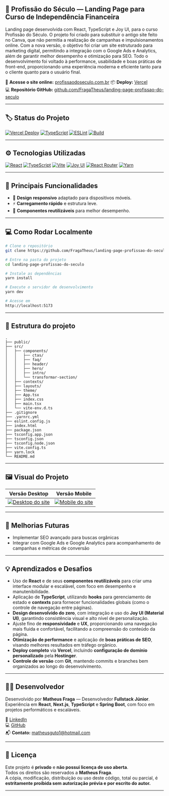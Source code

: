 ## 🚀 Profissão do Século — Landing Page para Curso de Independência Financeira

Landing page desenvolvida com React, TypeScript e Joy UI, para o curso Profissão do Século.
O projeto foi criado para substituir o antigo site feito no Canva, que não permitia a realização de campanhas e impulsionamentos online. Com a nova versão, o objetivo foi criar um site estruturado para marketing digital, permitindo a integração com o Google Ads e Analytics, além de garantir melhor desempenho e otimização para SEO.
Todo o desenvolvimento foi voltado à performance, usabilidade e boas práticas de front-end, proporcionando uma experiência moderna e eficiente tanto para o cliente quanto para o usuário final.

🔗 **Acesse o site online:** [profissaodoseculo.com.br](https://www.profissaodoseculo.com.br/)
📦 **Deploy:** [Vercel](https://vercel.com)  
💻 **Repositório GitHub:** [github.com/FragaTheus/landing-page-profissao-do-seculo](https://github.com/FragaTheus/landing-page-profissao-do-seculo)

---

## 🏷️ Status do Projeto

[![Vercel Deploy](https://img.shields.io/badge/Vercel-Deploy-brightgreen?style=for-the-badge&logo=vercel&logoColor=white)](https://vercel.com)
[![TypeScript](https://img.shields.io/badge/TypeScript-3178C6?style=for-the-badge&logo=typescript&logoColor=white)](https://www.typescriptlang.org/)
[![ESLint](https://img.shields.io/badge/ESLint-4B32C3?style=for-the-badge&logo=eslint&logoColor=white)](https://eslint.org/)
[![Build](https://img.shields.io/badge/Build-Passing-brightgreen?style=for-the-badge)](https://github.com/FragaTheus/landing-page-profissao-do-seculo/actions)

---

## ⚙️ Tecnologias Utilizadas

[![React](https://img.shields.io/badge/React-20232A?style=for-the-badge&logo=react&logoColor=61DAFB)](https://reactjs.org/)
[![TypeScript](https://img.shields.io/badge/TypeScript-3178C6?style=for-the-badge&logo=typescript&logoColor=white)](https://www.typescriptlang.org/)
[![Vite](https://img.shields.io/badge/Vite-646CFF?style=for-the-badge&logo=vite&logoColor=FFD62E)](https://vitejs.dev/)
[![Joy UI](https://img.shields.io/badge/Joy%20UI-007FFF?style=for-the-badge&logo=mui&logoColor=white)](https://mui.com/joy-ui/)
[![React Router](https://img.shields.io/badge/React_Router-CA4245?style=for-the-badge&logo=react-router&logoColor=white)](https://reactrouter.com/)
[![Yarn](https://img.shields.io/badge/Yarn-2C8EBB?style=for-the-badge&logo=yarn&logoColor=white)](https://yarnpkg.com/)

---

## 🧠 Principais Funcionalidades

- 📱 **Design responsivo** adaptado para dispositivos móveis.  
- ⚡ **Carregamento rápido** e estrutura leve.
- 🧩 **Componentes reutilizáveis** para melhor desempenho.   

---

## 💻 Como Rodar Localmente

```bash
# Clone o repositório
git clone https://github.com/FragaTheus/landing-page-profissao-do-seculo.git](https://github.com/FragaTheus/landing-page-profissao-do-futuro.git

# Entre na pasta do projeto
cd landing-page-profissao-do-seculo

# Instale as dependências
yarn install

# Execute o servidor de desenvolvimento
yarn dev

# Acesse em
http://localhost:5173
```
---

## 📁 Estrutura do projeto
```
.
├── public/
├── src/
│   ├── components/
│   │   ├── ctas/
│   │   ├── faq/
│   │   ├── header/
│   │   ├── hero/
│   │   ├── intro/
│   │   └── transformar-section/
│   ├── contexts/
│   ├── layouts/
│   ├── theme/
│   ├── App.tsx
│   ├── index.css
│   ├── main.tsx
│   └── vite-env.d.ts
├── .gitignore
├── .yarnrc.yml
├── eslint.config.js
├── index.html
├── package.json
├── tsconfig.app.json
├── tsconfig.json
├── tsconfig.node.json
├── vite.config.ts
├── yarn.lock
└── README.md
```

---

## 🖼️ Visual do Projeto 

| Versão Desktop                           | Versão Mobile                          |
| ---------------------------------------- | -------------------------------------- |
| [![Desktop do site](https://github.com/user-attachments/assets/707338d2-6bff-412d-87e8-52b54ec4e21d)](https://github.com/user-attachments/assets/707338d2-6bff-412d-87e8-52b54ec4e21d) | [![Mobile do site](https://github.com/user-attachments/assets/5f28c831-ae07-400e-a251-a69803ec8c23)](https://github.com/user-attachments/assets/5f28c831-ae07-400e-a251-a69803ec8c23) |

---

## 🚀 Melhorias Futuras 

- Implementar SEO avançado para buscas orgânicas
- Integrar com Google Ads e Google Analytics para acompanhamento de campanhas e métricas de conversão

---

## 💡 Aprendizados e Desafios

- Uso de **React** e de seus **componentes reutilizáveis** para criar uma interface modular e escalável, com foco em desempenho e manutenibilidade.  
- Aplicação de **TypeScript**, utilizando **hooks** para gerenciamento de estado e **contexts** para fornecer funcionalidades globais (como o controle de navegação entre páginas).  
- **Design desenvolvido do zero**, com integração e uso do **Joy UI (Material UI)**, garantindo consistência visual e alto nível de personalização.  
- Ajuste fino de **responsividade** e **UX**, proporcionando uma navegação mais fluida e confortável, facilitando a compreensão do conteúdo da página.  
- **Otimização de performance** e aplicação de **boas práticas de SEO**, visando melhores resultados em tráfego orgânico.  
- **Deploy completo** via **Vercel**, incluindo **configuração de domínio personalizado** pela **Hostinger**.  
- **Controle de versão** com **Git**, mantendo commits e branches bem organizados ao longo do desenvolvimento.

---

## 👨‍💻 Desenvolvedor

Desenvolvido por **Matheus Fraga** — Desenvolvedor **Fullstack Júnior**.  
Experiência em **React**, **Next.js**, **TypeScript** e **Spring Boot**, com foco em projetos performáticos e escaláveis.

🔗 [LinkedIn](https://www.linkedin.com/in/matheusfraga/)  
💻 [GitHub](https://github.com/FragaTheus)  
📬 **Contato:** [matheusguto1@hotmail.com](mailto:matheusguto1@hotmail.com)

---

## 🪪 Licença

Este projeto é **privado** e **não possui licença de uso aberta**.  
Todos os direitos são reservados a **Matheus Fraga**.  
A cópia, modificação, distribuição ou uso deste código, total ou parcial, é **estritamente proibida sem autorização prévia e por escrito do autor.**

---
